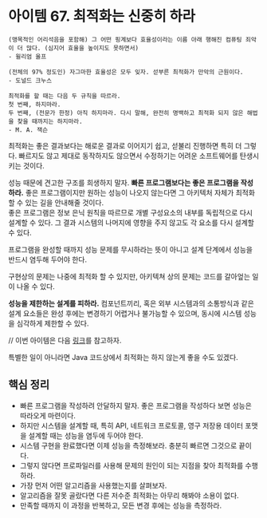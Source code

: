 # 아이템 67. 최적화는 신중히 하라
```
(맹목적인 어리석음을 포함해) 그 어떤 핑계보다 효율성이라는 이름 아래 행해진 컴퓨팅 죄악이 더 많다. (심지어 효율을 높이지도 못하면서)
- 윌리엄 울프

(전체의 97% 정도인) 자그마한 효율성은 모두 잊자. 섣부른 최적화가 만악의 근원이다.
- 도널드 크누스

최적화를 할 때는 다음 두 규칙을 따르라.
첫 번째, 하지마라.
두 번째, (전문가 한정) 아직 하지마라. 다시 말해, 완전히 명백하고 최적화 되지 않은 해법을 찾을 때까지는 하지마라.
- M. A. 잭슨
```
최적화는 좋은 결과보다는 해로운 결과로 이어지기 쉽고, 섣불리 진행하면 특히 더 그렇다. 빠르지도 않고 제대로 동작하지도 않으면서 수정하기는 어려운 소프트웨어를 탄생시키는 것이다.

성능 때문에 견고한 구조를 희생하지 말자. **빠른 프로그램보다는 좋은 프로그램을 작성하라.** 좋은 프로그램이지만 원하는 성능이 나오지 않는다면 그 아키텍처 자체가 최적화할 수 있는 길을 안내해줄 것이다.  
좋은 프로그램은 정보 은닉 원칙을 따르므로 개별 구성요소의 내부를 독립적으로 다시 설계할 수 있다. 그 결과 시스템의 나머지에 영향을 주지 않고도 각 요소를 다시 설계할 수 있다.

프로그램을 완성할 때까지 성능 문제를 무시하라는 뜻이 아니고 설계 단계에서 성능을 반드시 염두해 두어야 한다.

구현상의 문제는 나중에 최적화 할 수 있지만, 아키텍쳐 상의 문제는 코드를 갈아엎는 일이 나올 수 있다.

**성능을 제한하는 설계를 피하라.** 컴포넌트끼리, 혹은 외부 시스템과의 소통방식과 같은 설계 요소들은 완성 후에는 변경하기 어렵거나 불가능할 수 있으며, 동시에 시스템 성능을 심각하게 제한할 수 있다.

// 이번 아이템은 다음 [링크](https://github.com/java-squid/effective-java/tree/master/chapter09/item67)를 참고하자.

특별한 일이 아니라면 Java 코드상에서 최적화는 하지 않는게 좋을 수도 있겠다.

## 핵심 정리
- 빠른 프로그램을 작성하려 안달하지 말자. 좋은 프로그램을 작성하다 보면 성능은 따라오게 마련이다.
- 하지만 시스템을 설계할 때, 특히 API, 네트워크 프로토콜, 영구 저장용 데이터 포맷을 설계할 때는 성능을 염두에 두어야 한다.
- 시스템 구현을 완료했다면 이제 성능을 측정해보라. 충분히 빠르면 그것으로 끝이다.
- 그렇지 않다면 프로파일러를 사용해 문제의 원인이 되는 지점을 찾아 최적화를 수행하라.
- 가장 먼저 어떤 알고리즘을 사용했는지를 살펴보자.
- 알고리즘을 잘못 골랐다면 다른 저수준 최적화는 아무리 해봐야 소용이 없다.
- 만족할 때까지 이 과정을 반복하고, 모든 변경 후에는 성능을 측정하라.